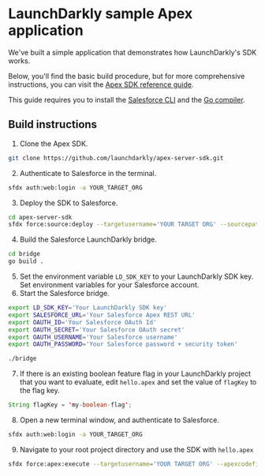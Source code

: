 # LaunchDarkly sample Apex application

We've built a simple application that demonstrates how LaunchDarkly's SDK works.

Below, you'll find the basic build procedure, but for more comprehensive instructions, you can visit the [Apex SDK reference guide](https://docs.launchdarkly.com/sdk/server-side/apex).

This guide requires you to install the [Salesforce CLI](https://developer.salesforce.com/tools/sfdxcli) and the [Go compiler](https://golang.org/).

## Build instructions

1. Clone the Apex SDK.

```bash
git clone https://github.com/launchdarkly/apex-server-sdk.git
```
2. Authenticate to Salesforce in the terminal.

```bash
sfdx auth:web:login -a YOUR_TARGET_ORG
```

3. Deploy the SDK to Salesforce.

```bash
cd apex-server-sdk
sfdx force:source:deploy --targetusername='YOUR TARGET ORG' --sourcepath='force-app'
```

4. Build the Salesforce LaunchDarkly bridge.

```bash
cd bridge
go build .
```

5. Set the environment variable `LD_SDK_KEY` to your LaunchDarkly SDK key. Set environment variables for your Salesforce account.
6. Start the Salesforce bridge.

```bash
export LD_SDK_KEY='Your LaunchDarkly SDK key'
export SALESFORCE_URL='Your Salesforce Apex REST URL'
export OAUTH_ID='Your Salesforce OAuth Id'
export OAUTH_SECRET='Your Salesforce OAuth secret'
export OAUTH_USERNAME='Your Salesforce username'
export OAUTH_PASSWORD='Your Salesforce password + security token'

./bridge
```

7. If there is an existing boolean feature flag in your LaunchDarkly project that you want to evaluate, edit `hello.apex` and set the value of `flagKey` to the flag key.

```java
String flagKey = 'my-boolean-flag';
```

8. Open a new terminal window, and authenticate to Salesforce.

```bash
sfdx auth:web:login -a YOUR_TARGET_ORG
```

9. Navigate to your root project directory and use the SDK with `hello.apex`

```bash
sfdx force:apex:execute --targetusername='YOUR TARGET ORG' --apexcodefile='hello.apex'
```
